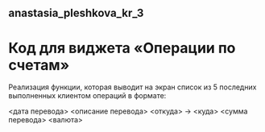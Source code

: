 ## anastasia_pleshkova_kr_3

# Код для виджета «Операции по счетам»

Реализация функции, которая выводит на экран список из 5 последних выполненных клиентом операций в формате:

<дата перевода> <описание перевода> <откуда> -> <куда> <сумма перевода> <валюта>
